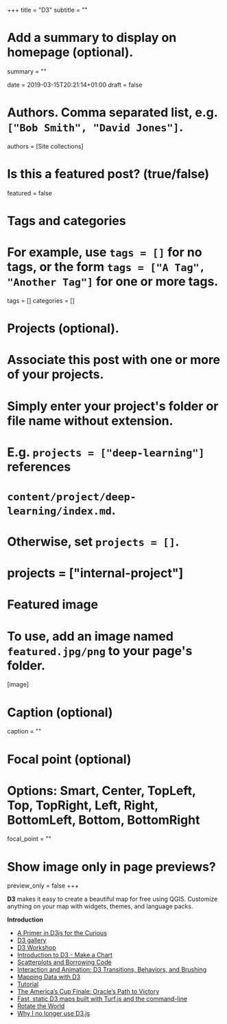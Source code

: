 +++
title = "D3"
subtitle = ""

# Add a summary to display on homepage (optional).
summary = ""

date = 2019-03-15T20:21:14+01:00
draft = false

# Authors. Comma separated list, e.g. `["Bob Smith", "David Jones"]`.
authors = [Site collections]

# Is this a featured post? (true/false)
featured = false

# Tags and categories
# For example, use `tags = []` for no tags, or the form `tags = ["A Tag", "Another Tag"]` for one or more tags.
tags = []
categories = []

# Projects (optional).
#   Associate this post with one or more of your projects.
#   Simply enter your project's folder or file name without extension.
#   E.g. `projects = ["deep-learning"]` references
#   `content/project/deep-learning/index.md`.
#   Otherwise, set `projects = []`.
# projects = ["internal-project"]

# Featured image
# To use, add an image named `featured.jpg/png` to your page's folder.
[image]
  # Caption (optional)
  caption = ""

  # Focal point (optional)
  # Options: Smart, Center, TopLeft, Top, TopRight, Left, Right, BottomLeft, Bottom, BottomRight
  focal_point = ""

  # Show image only in page previews?
  preview_only = false
+++

**D3** makes it easy to create a beautiful map for free using QGIS. Customize anything on your map with widgets, themes, and language packs.

**Introduction**

- [A Primer in D3js for the Curious](http://duspviz.mit.edu/tutorials/d3-101/)
- [D3 gallery](https://github.com/d3/d3/wiki/Gallery)
- [D3 Workshop](http://duspviz.mit.edu/d3-workshop/)
- [Introduction to D3 - Make a Chart](http://duspviz.mit.edu/d3-workshop/intro-to-d3/)
- [Scatterplots and Borrowing Code](http://duspviz.mit.edu/d3-workshop/scatterplots-and-more/)
- [Interaction and Animation: D3 Transitions, Behaviors, and Brushing](http://duspviz.mit.edu/d3-workshop/transitions-animation/)
- [Mapping Data with D3](http://duspviz.mit.edu/d3-workshop/mapping-data-with-d3/)
- [Tutorial](http://maptimeboston.github.io/d3-maptime/#/)
- [The America’s Cup Finale: Oracle’s Path to Victory](https://archive.nytimes.com/www.nytimes.com/interactive/2013/09/25/sports/americas-cup-course.html)
- [Fast, static D3 maps built with Turf.js and the command-line](https://towardsdatascience.com/fast-static-d3-maps-built-with-turf-js-and-the-command-line-5b7c72b7e775)
- [Rotate the World](https://www.jasondavies.com/maps/rotate/)
- [Why I no longer use D3.js](https://medium.com/@PepsRyuu/why-i-no-longer-use-d3-js-b8288f306c9a)
